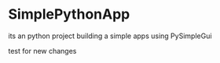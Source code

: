 # SimplePythonApp
its an python project building a simple apps using PySimpleGui  

test for new 
changes